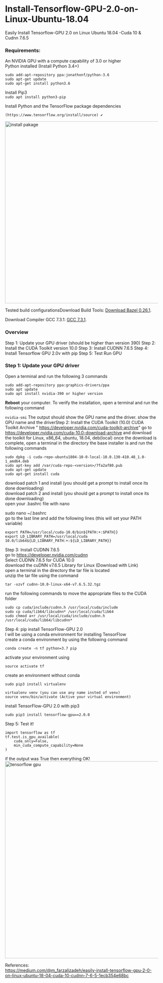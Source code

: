 # Install-Tensorflow-GPU-2.0-on-Linux-Ubuntu-18.04<br>
Easily Install Tensorflow-GPU 2.0 on Linux Ubuntu 18.04 -Cuda 10 &amp; Cudnn 7.6.5<br>

### Requirements: <br>
An NVIDIA GPU with a compute capability of 3.0 or higher<br>
Python installed (Install Python 3.4+)<br>

```
sudo add-apt-repository ppa:jonathonf/python-3.6
sudo apt-get update
sudo apt-get install python3.6
```
Install Pip3 <br>
```sudo apt install python3-pip```<br>

Install Python and the TensorFlow package dependencies<br>

```(https://www.tensorflow.org/install/source) ✔️ ```

<img src = 'https://miro.medium.com/max/1809/1*anNVCRsxyx-GJWBHeW6ThQ.png' width= 600 alt='install pakage'></img> <br>

Tested build configurationsDownload Build Tools: 
[Download Bazel 0.26.1](https://github.com/bazelbuild/bazel/releases/download/0.26.1/bazel-0.26.1-installer-linux-x86_64.sh).<br>

Download Compiler GCC 7.3.1: 
[GCC 7.3.1](https://ftp.gnu.org/gnu/gcc/gcc-7.3.0/gcc-7.3.0.tar.xz).  <br>

### Overview <br>
Step 1: Update your GPU driver (should be higher than version 390)
Step 2: Install the CUDA Toolkit version 10.0
Step 3: Install CUDNN 7.6.5
Step 4: Install Tensorflow GPU 2.0v with pip
Step 5: Test Run GPU
<br>

### Step 1: Update your GPU driver <br>
Open a terminal and run the following 3 commands<br>
```
sudo add-apt-repository ppa:graphics-drivers/ppa
sudo apt update
sudo apt install nvidia-390 or higher version
```
<b>Reboot</b> your computer. To verify the installation, open a terminal and run the following command<br>

```nvidia-smi```
The output should show the GPU name and the driver.
show the GPU name and the driverStep 2: Install the CUDA Toolkit (10.0)
CUDA Toolkit Archive " https://developer.nvidia.com/cuda-toolkit-archive"
go to https://developer.nvidia.com/cuda-10.0-download-archive and download the toolkit for Linux, x86_64, ubuntu, 18.04, deb(local)
once the download is complete, open a terminal in the directory the base installer is and run the following commands
<br>
```
sudo dpkg -i cuda-repo-ubuntu1804-10-0-local-10.0.130-410.48_1.0-1_amd64.deb
sudo apt-key add /var/cuda-repo-<version>/7fa2af80.pub
sudo apt-get update
sudo apt-get install cuda
```
 
download patch 1 and install (you should get a prompt to install once its done downloading)<br>
download patch 2 and install (you should get a prompt to install once its done downloading)<br>
open your .bashrc file with nano<br>

sudo nano ~/.bashrc<br>
go to the last line and add the following lines (this will set your PATH variable)<br>
```
export PATH=/usr/local/cuda-10.0/bin${PATH:+:$PATH}}
export LD_LIBRARY_PATH=/usr/local/cuda 10.0/lib64${LD_LIBRARY_PATH:+:${LD_LIBRARY_PATH}}
```
Step 3: Install CUDNN 7.6.5<br>
go to https://developer.nvidia.com/cudnn<br>
Select CUDNN 7.6.5 for CUDA 10.0<br>
download the cuDNN v7.6.5 Library for Linux (Download with Link)<br>
open a terminal in the directory the tar file is located<br>
unzip the tar file using the command<br>
```
tar -xzvf cudnn-10.0-linux-x64-v7.6.5.32.tgz
```
run the following commands to move the appropriate files to the CUDA folder
```
sudo cp cuda/include/cudnn.h /usr/local/cuda/include
sudo cp cuda/lib64/libcudnn* /usr/local/cuda/lib64
sudo chmod a+r /usr/local/cuda/include/cudnn.h /usr/local/cuda/lib64/libcudnn*
```
Step 4: pip install TensorFlow-GPU 2.0<br>
I will be using a conda environment for installing TensorFlow<br>
create a conda environment by using the following command<br>
```
conda create -n tf python=3.7 pip
```
activate your environment using
```
source activate tf
```
create an environment without conda
```
sudo pip3 install virtualenv

virtualenv venv (you can use any name insted of venv)
source venv/bin/activate (Active your virtual environment)
```

install TensorFlow-GPU 2.0 with pip3 <br>
```
sudo pip3 install tensorflow-gpu==2.0.0
```
Step 5: Test it! <br>

```
import tensorflow as tf
tf.test.is_gpu_available(
    cuda_only=False,
    min_cuda_compute_capability=None
)
```
if the output was True then everything OK!<br>
<img src='https://miro.medium.com/max/2066/1*g3cN7zze0AmXzOdRSAtYXg.png' width=650 alt='tensorflow gpu'></img> <br>

References:<br>
https://medium.com/@m_farzalizadeh/easily-install-tensorflow-gpu-2-0-on-linux-ubuntu-18-04-cuda-10-cudnn-7-6-5-1ecb354e68bc
